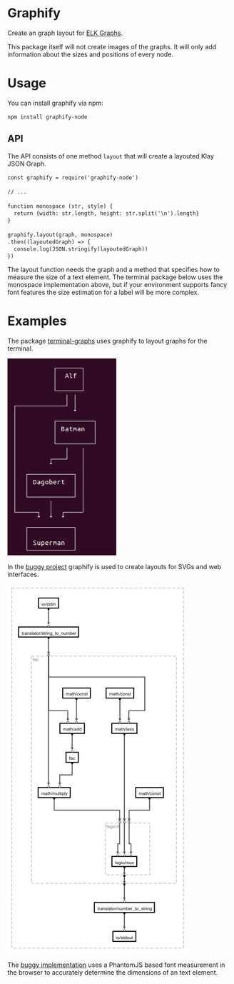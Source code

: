 # Graphify

Create an graph layout for [ELK Graphs](http://www.eclipse.org/elk/documentation/tooldevelopers/graphdatastructure/jsonformat.html).

This package itself will not create images of the graphs. It will only add information about the
sizes and positions of every node.

# Usage

You can install graphify via npm:

```
npm install graphify-node
```

## API

The API consists of one method `layout` that will create a layouted Klay JSON Graph.

```
const graphify = require('graphify-node')

// ...

function monospace (str, style) {
  return {width: str.length, height: str.split('\n').length}
}

graphify.layout(graph, monospace)
.then((layoutedGraph) => {
  console.log(JSON.stringify(layoutedGraph))
})
```

The layout function needs the graph and a method that specifies how to
measure the size of a text element. The terminal package below uses the
monospace implementation above, but if your environment supports fancy
font features the size estimation for a label will be more complex.

# Examples

The package [terminal-graphs](https://github.com/LittleHelicase/terminal-graphs) uses graphify to layout graphs
for the terminal.

![](resources/terminal-graphs.png)

In the [buggy project](https://github.com/BuggyOrg/buggy-cli) graphify is used to create layouts for SVGs and
web interfaces.

![](resources/buggy.png)

The [buggy implementation](https://github.com/BuggyOrg/graphify) uses a PhantomJS based font measurement in the
browser to accurately determine the dimensions of an text element.
